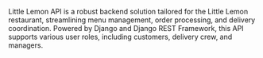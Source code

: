 Little Lemon API is a robust backend solution tailored for the Little Lemon restaurant, streamlining menu management, order processing, and delivery coordination. Powered by Django and Django REST Framework, this API supports various user roles, including customers, delivery crew, and managers.
